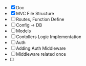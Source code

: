 - [x] Doc
- [x] MVC File Structure
- [ ] Routes, Function Define
- [ ] Config -> DB
- [ ] Models
- [ ] Contollers Logic Implementation
- [ ] Auth
- [ ] Adding Auth Middleware
- [ ] Middleware related once
- [ ] 